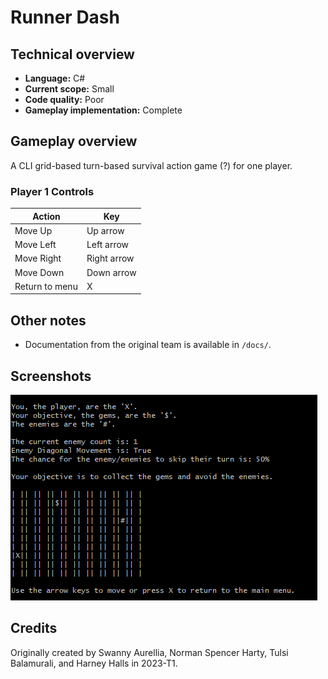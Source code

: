 # Runner Dash

## Technical overview

- **Language:** C#
- **Current scope:** Small
- **Code quality:** Poor
- **Gameplay implementation:** Complete

## Gameplay overview

A CLI grid-based turn-based survival action game (?) for one player.

### Player 1 Controls

| Action         | Key           |
|----------------|---------------|
| Move Up        | Up arrow      |
| Move Left      | Left arrow    |
| Move Right     | Right arrow   |
| Move Down      | Down arrow    |
| Return to menu | X             |

## Other notes

- Documentation from the original team is available in `/docs/`.

## Screenshots

![](docs/screenshot-01.png)

## Credits

Originally created by Swanny Aurellia, Norman Spencer Harty, Tulsi Balamurali, and Harney Halls in 2023-T1.
